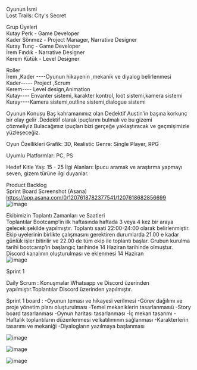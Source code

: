 Oyunun İsmi         
Lost Trails: City's Secret       

Grup Üyeleri            
Kutay Perk - Game Developer                    
Kader Sönmez - Project Manager,  Narrative Designer                                           
Kuray Tunç - Game Developer                         
İrem Fındık - Narrative Designer                     
Kerem Kütük - Level Designer                                        


Roller        
İrem ,Kader ----Oyunun hikayenin ,mekanik ve diyalog  belirlenmesi         
Kader----- Project ,Scrum      
Kerem---- Level design,Animation     
Kutay---- Envanter sistemi, karakter kontrol, loot sistemi,kamera sistemi       
Kuray----Kamera sistemi,outline sistemi,dialogue sistemi        

Oyunun Konusu
Baş kahramanımız olan Dedektif Austin’in başına korkunç bir olay gelir .Dedektif olarak ipuçlarını bulmalı ve bu gizemi çözmeliyiz.Bulacağımız ipuçları bizi gerçeğe yaklaştıracak ve geçmişimizle yüzleşeceğiz.       

Oyun Özellikleri
Grafik: 3D, Realistic
Genre: Single Player, RPG   

Uyumlu Platformlar:
PC, PS
   
Hedef Kitle 
Yaş: 15 - 25
İlgi Alanları: İpucu aramak ve araştırma yapmayı seven, gizem türüne ilgi duyanlar.
       
Product Backlog    
Sprint Board Screenshot (Asana)
https://app.asana.com/0/1207618782377541/1207618682856699           
![image](https://github.com/Ktyprk/OUA_Bootcamp_G33/assets/81100263/d065a762-83c2-4fb5-9bdd-765ac160e36a)


Ekibimizin Toplantı Zamanları ve Saatleri                     
Toplantılar Bootcamp’in  ilk haftasında haftada 3 veya 4 kez bir araya gelecek şekilde yapılmıştır. Toplantı saati 22:00-24:00 olarak belirlenmiştir.    
Ekip uyelerinin birlikte çalışmasını gerektiren durumlarda 21.00 e kadar günlük işler bitirilir ve 22.00 de tüm ekip ile toplantı başlar.
Grubun kurulma tarihi bootcamp’in başlangıç tarihinde 14 Haziran tarihinde olmuştur.          
Discord kanalının oluşturulması ve eklenmesi 14 Haziran   
![image](https://github.com/Ktyprk/OUA_Bootcamp_G33/assets/81100263/6a03bc63-a17c-44d1-9cb6-5b8360cdf3c9)


        

Sprint 1   

Daily Scrum : Konuşmalar Whatsapp ve Discord üzerinden yapılmıştır.Toplantılar Discord üzerinden yapılmıştır.  

Sprint 1 board :
-Oyunun teması ve hikayesi verilmesi
-Görev dağılımı ve proje yönetim planı oluşturulması
-Temel mekaniklerin tasarlanmasıü
-Story board tasarlanması
-Oynun haritası tasarlanması 
-İç mekan tasarımı
-Haftalık toplantıların düzenlenmesi ve katılımının sağlanması
-Karakterlerin tasarımı ve mekaniği
-Diyalogların yazılmaya başlanması



![image](https://github.com/Ktyprk/OUA_Bootcamp_G33/assets/81100263/41711763-533a-4cc4-bd99-4b3b23b619bf)

![image](https://github.com/Ktyprk/OUA_Bootcamp_G33/assets/81100263/7c470854-55fd-4eec-b9b0-bb443c5d9979)

![image](https://github.com/Ktyprk/OUA_Bootcamp_G33/assets/81100263/926d4cbe-e76a-41ad-8b5f-9f76ba7407a9)
